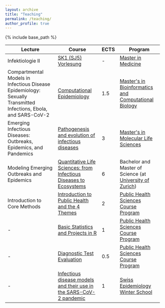 ```yaml
---
layout: archive
title: "Teaching"
permalink: /teaching/
author_profile: true
---
```


{% include base_path %}

Lecture | Course | ECTS | Program
------- | ------ | ---- | -------
Infektiologie II | [SK1 (SJ5) Vorlesung](https://www.ksl.unibe.ch/KSL/kurzansicht?4&stammNr=451204&semester=FS2023&lfdNr=0) | - | [Master in Medicine](https://www.medizin.unibe.ch/studies/study_programs/master_in_medicine/index_eng.html)
Compartmental Models in Infectious Disease Epidemiology: Sexually Transmitted Infections, Ebola, and SARS-CoV-2 | [Computational Epidemiology](https://www.ksl.unibe.ch/KSL/kurzansicht?stammNr=467294&semester=HS2022&lfdNr=0) | 1.5 | [Master's in Bioinformatics and Computational Biology](https://www.philnat.unibe.ch/studies/study_programs/master_s_in_bioinformatics_and_computational_biology/index_eng.html)
Emerging Infectious Diseases: Outbreaks, Epidemics, and Pandemics | [Pathogenesis and evolution of infectious diseases](https://www.ksl.unibe.ch/KSL/kurzansicht?2&stammNr=4542&semester=HS2022&lfdNr=0) | 3 | [Master's in Molecular Life Sciences](https://www.philnat.unibe.ch/studies/study_programs/master_s_in_molecular_life_sciences/index_eng.html)
Modeling Emerging Outbreaks and Epidemics | [Quantitative Life Sciences: from Infectious Diseases to Ecosystems](https://studentservices.uzh.ch/uzh/anonym/vvz/?sap-language=EN&sap-ui-language=EN#/details/2022/003/SM/50797178) | 6 | Bachelor and Master of Science (at [University of Zurich](https://www.uzh.ch))
Introduction to Core Methods | [Introduction to Public Health and the 4 Themes](https://zuw.me/kurse/dt.php?kid=4448) | 2 | [Public Health Sciences Course Program](https://www.medizin.unibe.ch/phs)
\- | [Basic Statistics and Projects in R](https://zuw.me/kurse/dt.php?kid=4474) | 1 | [Public Health Sciences Course Program](https://www.medizin.unibe.ch/phs)
\- | [Diagnostic Test Evaluation](https://zuw.me/kurse/dt.php?kid=4480) | 0.5 | [Public Health Sciences Course Program](https://www.medizin.unibe.ch/phs)
\- | [Infectious disease models and their use in the SARS-CoV-2 pandemic](https://www.epi-winterschool.org/wp-content/uploads/2021/06/WS2022_AlthausRiouHodcroft_Infectious_disease_description.pdf) | 1 | [Swiss Epidemiology Winter School](https://www.epi-winterschool.org)
